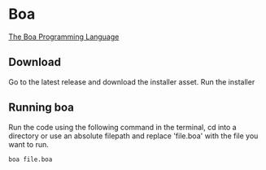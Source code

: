 # Boa
[The Boa Programming Language](https://eunoiac.github.io/Boa/)
## Download
Go to the latest release and download the installer asset.
Run the installer

## Running boa
Run the code using the following command in the terminal, cd into a directory or use an absolute filepath and replace 'file.boa' with the file you want to run.
```
boa file.boa
```
